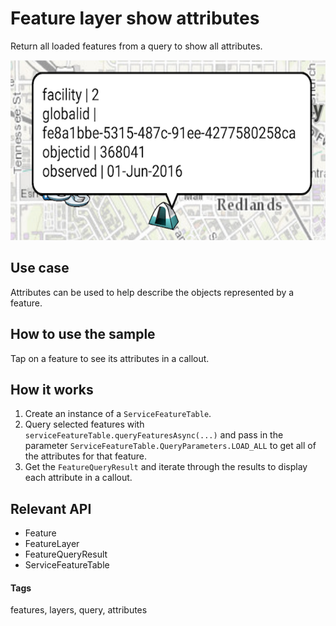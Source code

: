 # Feature layer show attributes

Return all loaded features from a query to show all attributes.

![Feature Layer Show Attributes App](feature-layer-show-attributes.png)

## Use case

Attributes can be used to help describe the objects represented by a feature.

## How to use the sample

Tap on a feature to see its attributes in a callout.

## How it works

1. Create an instance of a `ServiceFeatureTable`.
2. Query selected features with `serviceFeatureTable.queryFeaturesAsync(...)` and pass in the parameter `ServiceFeatureTable.QueryParameters.LOAD_ALL` to get all of the attributes for that feature.
3. Get the `FeatureQueryResult` and iterate through the results to display each attribute in a callout.

## Relevant API

* Feature
* FeatureLayer
* FeatureQueryResult
* ServiceFeatureTable

#### Tags

features, layers, query, attributes
